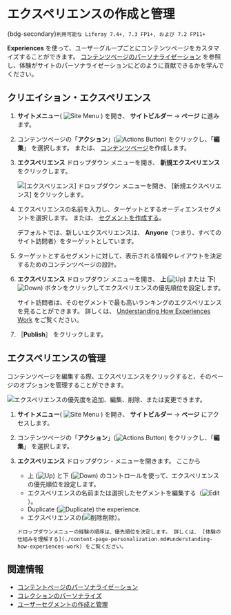 # エクスペリエンスの作成と管理

{bdg-secondary}`利用可能な Liferay 7.4+, 7.3 FP1+, および 7.2 FP11+`

**Experiences** を使って、ユーザーグループごとにコンテンツページをカスタマイズすることができます。 [コンテンツページのパーソナライゼーション](./content-page-personalization.md) を参照し、体験がサイトのパーソナライゼーションにどのように貢献できるかを学んでください。

## クリエイション・エクスペリエンス

1. **サイトメニュー**( ![Site Menu](../../../images/icon-product-menu.png) ) を開き、 **サイトビルダー** &rarr; **ページ** に進みます。

1. コンテンツページの「**アクション**」(![Actions Button](../../../images/icon-actions.png)) をクリックし、「**編集**」 を選択します。 または、 [コンテンツページ](../../creating-pages/using-content-pages.md)を作成します。

1. **エクスペリエンス** ドロップダウン メニューを開き、 **新規エクスペリエンス** をクリックします。

   ![[エクスペリエンス] ドロップダウン メニューを開き、 [新規エクスペリエンス] をクリックします。](./creating-and-managing-experiences/images/01.png)

1. エクスペリエンスの名前を入力し、ターゲットとするオーディエンスセグメントを選択します。 または、 [セグメントを作成する](../segmentation/creating-and-managing-user-segments.md)。

   デフォルトでは、新しいエクスペリエンスは、 **Anyone**（つまり、すべてのサイト訪問者）をターゲットとしています。

1. ターゲットとするセグメントに対して、表示される情報やレイアウトを決定するためのコンテンツページの設計。

1. **エクスペリエンス** ドロップダウン メニューを開き、 **上**(![Up](../../../images/icon-angle-up.png)) または **下**(![Down](../../../images/icon-angle-down.png)) ボタンをクリックしてエクスペリエンスの優先順位を設定します。

   サイト訪問者は、そのセグメントで最も高いランキングのエクスペリエンスを見ることができます。 詳しくは、 [Understanding How Experiences Work](./content-page-personalization.md#understanding-how-experiences-work) をご覧ください。

1. ［**Publish**］ をクリックします。

## エクスペリエンスの管理

コンテンツページを編集する際、エクスペリエンスをクリックすると、そのページのオプションを管理することができます。

![エクスペリエンスの優先度を追加、編集、削除、または変更できます。](./creating-and-managing-experiences/images/03.png)

1. **サイトメニュー**( ![Site Menu](../../../images/icon-product-menu.png) ) を開き、 **サイトビルダー** &rarr; **ページ** にアクセスします。

1. コンテンツページの「**アクション**」(![Actions Button](../../../images/icon-actions.png)) をクリックし、「**編集**」 を選択します。

1. **エクスペリエンス** ドロップダウン・メニューを開きます。 ここから

   * 上 (![Up](../../../images/icon-angle-up.png)) と下 (![Down](../../../images/icon-angle-down.png)) のコントロールを使って、エクスペリエンスの優先順位を設定します。
   * エクスペリエンスの名前または選択したセグメントを編集する（![Edit](../../../images/icon-edit.png)）。
   * Duplicate (![Duplicate](../../../images/icon-copy.png)) the experience.
   * エクスペリエンスの(![削除](../../../images/icon-delete.png)削除）。

   ```{important}
   ドロップダウンメニューの経験の順序は、優先順位を決定します。 詳しくは、 [体験の仕組みを理解する](./content-page-personalization.md#understanding-how-experiences-work) をご覧ください。
   ```

## 関連情報

- [コンテントページのパーソナライゼーション](./content-page-personalization.md)
- [コレクションのパーソナライズ](./personalizing-collections.md)
- [ユーザーセグメントの作成と管理](../segmentation/creating-and-managing-user-segments.md)
